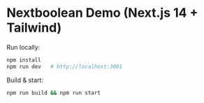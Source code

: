 # Nextboolean Demo (Next.js 14 + Tailwind)
Run locally:
```bash
npm install
npm run dev   # http://localhost:3001
```
Build & start:
```bash
npm run build && npm run start
```
